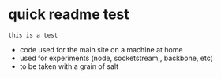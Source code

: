 
# quick readme test

	this is a test

- code used for the main site on a machine at home
- used for experiments (node, socketstream,, backbone, etc)
- to be taken with a  grain of salt
